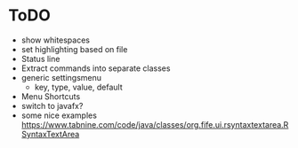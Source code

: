 ToDO
=====

* show whitespaces
* set highlighting based on file
* Status line
* Extract commands into separate classes
* generic settingsmenu
  * key, type, value, default
* Menu Shortcuts
* switch to javafx?
* some nice examples https://www.tabnine.com/code/java/classes/org.fife.ui.rsyntaxtextarea.RSyntaxTextArea